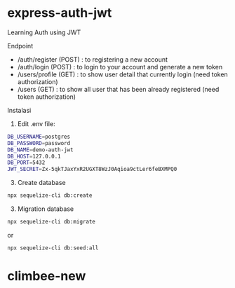 # express-auth-jwt
Learning Auth using JWT

Endpoint
- /auth/register (POST) : to registering a new account
- /auth/login (POST) : to login to your account and generate a new token
- /users/profile (GET) : to show user detail that currently login (need token authorization)
- /users (GET) : to show all user that has been already registered (need token authorization)

Instalasi
1. Edit .env file:
```sh
DB_USERNAME=postgres
DB_PASSWORD=password
DB_NAME=demo-auth-jwt
DB_HOST=127.0.0.1
DB_PORT=5432
JWT_SECRET=Zx-5qkTJaxYxR2UGXT8WzJ0Aqioa9ctLer6feBXMPQ0
```
3. Create database
```sh
npx sequelize-cli db:create
```
3. Migration database
```sh
npx sequelize-cli db:migrate
```

or
```sh
npx sequelize-cli db:seed:all
```
# climbee-new
